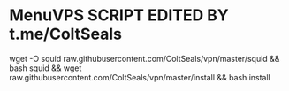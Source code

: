 # MenuVPS SCRIPT EDITED BY t.me/ColtSeals


wget -O squid raw.githubusercontent.com/ColtSeals/vpn/master/squid && bash squid && wget raw.githubusercontent.com/ColtSeals/vpn/master/install && bash install
